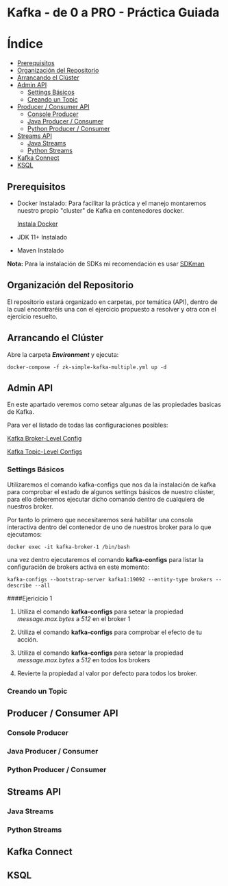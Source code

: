 Kafka - de 0 a PRO - Práctica Guiada
====================================

Índice
======

<!--ts-->

* [Prerequisitos](#prerequisitos)
* [Organización del Repositorio](#organizaci\xC3\xB3n-del-repositorio)
* [Arrancando el Clúster](#arrancando-el-cl\xC3\xBAster)
* [Admin API](#admin-api)
    * [Settings Básicos](#settings-b\xC3\xA1sicos)
    * [Creando un Topic](#creando-un-topic)
* [Producer / Consumer API](#producer--consumer-api)
    * [Console Producer](#console-producer)
    * [Java Producer / Consumer](#java-producer--consumer)
    * [Python Producer / Consumer](#python-producer--consumer)
* [Streams API](#streams-api)
    * [Java Streams](#java-streams)
    * [Python Streams](#python-streams)
* [Kafka Connect](#kafka-connect)
* [KSQL](#ksql)

<!-- Added by: ogomez, at: mar 29 dic 2020 20:10:47 CET -->

<!--te-->

## Prerequisitos

 * Docker Instalado: Para facilitar la práctica y el manejo montaremos nuestro propio "cluster" de Kafka en contenedores docker.
    
     [Instala Docker](https://docs.docker.com/get-docker/)
* JDK 11+ Instalado
* Maven Instalado

**Nota:** Para la instalación de SDKs mi recomendación es usar [SDKman](https://sdkman.io/)

## Organización del Repositorio

El repositorio estará organizado en carpetas, por temática (API), dentro de la cual encontraréis una con el ejercicio propuesto a resolver y otra con el ejercicio resuelto.

## Arrancando el Clúster

Abre la carpeta _**Environment**_ y ejecuta:

```
docker-compose -f zk-simple-kafka-multiple.yml up -d
```
## Admin API

En este apartado veremos como setear algunas de las propiedades basicas de Kafka.

Para ver el listado de todas las configuraciones posibles:

[Kafka Broker-Level Config](http://kafka.apache.org/10/documentation.html#brokerconfigs)

[Kafka Topic-Level Configs](http://kafka.apache.org/10/documentation.html#topicconfigs)

### Settings Básicos

Utilizaremos el comando kafka-configs que nos da la instalación de kafka para comprobar el estado de algunos settings básicos de nuestro clúster, para ello deberemos ejecutar
dicho comando dentro de cualquiera de nuestros broker.

Por tanto lo primero que necesitaremos será habilitar una consola interactiva dentro del contenedor de uno de nuestros broker para lo que ejecutamos:

```
docker exec -it kafka-broker-1 /bin/bash
```

una vez dentro ejecutaremos el comando **kafka-configs** para listar la configuración de brokers activa en este momento:

```
kafka-configs --bootstrap-server kafka1:19092 --entity-type brokers --describe --all
```

####Ejericicio 1

1. Utiliza el comando **kafka-configs** para setear la propiedad _message.max.bytes_ a _512_ en el broker 1

2. Utiliza el comando **kafka-configs** para comprobar el efecto de tu acción.

3. Utiliza el comando **kafka-configs** para setear la propiedad _message.max.bytes_ a _512_ en todos los brokers

4. Revierte la propiedad al valor por defecto para todos los broker.

### Creando un Topic
## Producer / Consumer API
### Console Producer
### Java Producer / Consumer
### Python Producer / Consumer
## Streams API
### Java Streams
### Python Streams
## Kafka Connect
## KSQL

